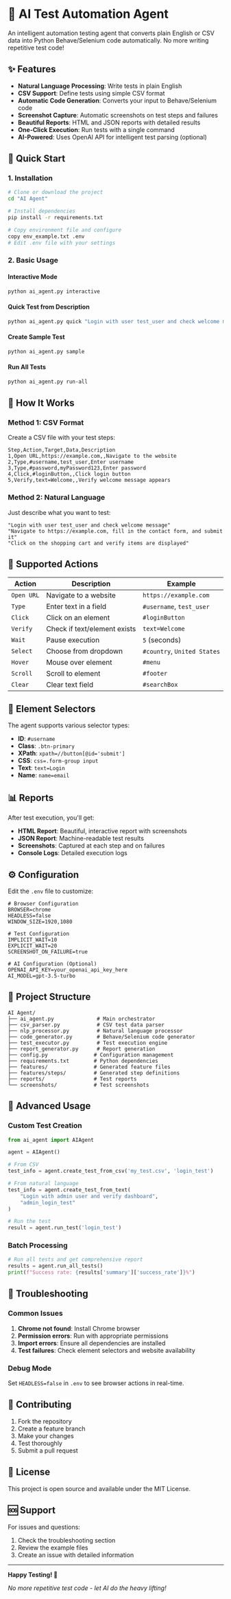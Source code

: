 # 🤖 AI Test Automation Agent

An intelligent automation testing agent that converts plain English or CSV data into Python Behave/Selenium code automatically. No more writing repetitive test code!

## ✨ Features

- **Natural Language Processing**: Write tests in plain English
- **CSV Support**: Define tests using simple CSV format
- **Automatic Code Generation**: Converts your input to Behave/Selenium code
- **Screenshot Capture**: Automatic screenshots on test steps and failures
- **Beautiful Reports**: HTML and JSON reports with detailed results
- **One-Click Execution**: Run tests with a single command
- **AI-Powered**: Uses OpenAI API for intelligent test parsing (optional)

## 🚀 Quick Start

### 1. Installation

```bash
# Clone or download the project
cd "AI Agent"

# Install dependencies
pip install -r requirements.txt

# Copy environment file and configure
copy env_example.txt .env
# Edit .env file with your settings
```

### 2. Basic Usage

#### Interactive Mode
```bash
python ai_agent.py interactive
```

#### Quick Test from Description
```bash
python ai_agent.py quick "Login with user test_user and check welcome message"
```

#### Create Sample Test
```bash
python ai_agent.py sample
```

#### Run All Tests
```bash
python ai_agent.py run-all
```

## 📝 How It Works

### Method 1: CSV Format

Create a CSV file with your test steps:

```csv
Step,Action,Target,Data,Description
1,Open URL,https://example.com,,Navigate to the website
2,Type,#username,test_user,Enter username
3,Type,#password,myPassword123,Enter password
4,Click,#loginButton,,Click login button
5,Verify,text=Welcome,,Verify welcome message appears
```

### Method 2: Natural Language

Just describe what you want to test:

```
"Login with user test_user and check welcome message"
"Navigate to https://example.com, fill in the contact form, and submit it"
"Click on the shopping cart and verify items are displayed"
```

## 🎯 Supported Actions

| Action | Description | Example |
|--------|-------------|---------|
| `Open URL` | Navigate to a website | `https://example.com` |
| `Type` | Enter text in a field | `#username`, `test_user` |
| `Click` | Click on an element | `#loginButton` |
| `Verify` | Check if text/element exists | `text=Welcome` |
| `Wait` | Pause execution | `5` (seconds) |
| `Select` | Choose from dropdown | `#country`, `United States` |
| `Hover` | Mouse over element | `#menu` |
| `Scroll` | Scroll to element | `#footer` |
| `Clear` | Clear text field | `#searchBox` |

## 🎨 Element Selectors

The agent supports various selector types:

- **ID**: `#username`
- **Class**: `.btn-primary`
- **XPath**: `xpath=//button[@id='submit']`
- **CSS**: `css=.form-group input`
- **Text**: `text=Login`
- **Name**: `name=email`

## 📊 Reports

After test execution, you'll get:

- **HTML Report**: Beautiful, interactive report with screenshots
- **JSON Report**: Machine-readable test results
- **Screenshots**: Captured at each step and on failures
- **Console Logs**: Detailed execution logs

## ⚙️ Configuration

Edit the `.env` file to customize:

```env
# Browser Configuration
BROWSER=chrome
HEADLESS=false
WINDOW_SIZE=1920,1080

# Test Configuration
IMPLICIT_WAIT=10
EXPLICIT_WAIT=20
SCREENSHOT_ON_FAILURE=true

# AI Configuration (Optional)
OPENAI_API_KEY=your_openai_api_key_here
AI_MODEL=gpt-3.5-turbo
```

## 📁 Project Structure

```
AI Agent/
├── ai_agent.py              # Main orchestrator
├── csv_parser.py            # CSV test data parser
├── nlp_processor.py         # Natural language processor
├── code_generator.py        # Behave/Selenium code generator
├── test_executor.py         # Test execution engine
├── report_generator.py      # Report generation
├── config.py               # Configuration management
├── requirements.txt        # Python dependencies
├── features/               # Generated feature files
├── features/steps/         # Generated step definitions
├── reports/                # Test reports
└── screenshots/            # Test screenshots
```

## 🔧 Advanced Usage

### Custom Test Creation

```python
from ai_agent import AIAgent

agent = AIAgent()

# From CSV
test_info = agent.create_test_from_csv('my_test.csv', 'login_test')

# From natural language
test_info = agent.create_test_from_text(
    "Login with admin user and verify dashboard", 
    "admin_login_test"
)

# Run the test
result = agent.run_test('login_test')
```

### Batch Processing

```python
# Run all tests and get comprehensive report
results = agent.run_all_tests()
print(f"Success rate: {results['summary']['success_rate']}%")
```

## 🐛 Troubleshooting

### Common Issues

1. **Chrome not found**: Install Chrome browser
2. **Permission errors**: Run with appropriate permissions
3. **Import errors**: Ensure all dependencies are installed
4. **Test failures**: Check element selectors and website availability

### Debug Mode

Set `HEADLESS=false` in `.env` to see browser actions in real-time.

## 🤝 Contributing

1. Fork the repository
2. Create a feature branch
3. Make your changes
4. Test thoroughly
5. Submit a pull request

## 📄 License

This project is open source and available under the MIT License.

## 🆘 Support

For issues and questions:
1. Check the troubleshooting section
2. Review the example files
3. Create an issue with detailed information

---

**Happy Testing! 🎉**

*No more repetitive test code - let AI do the heavy lifting!*
